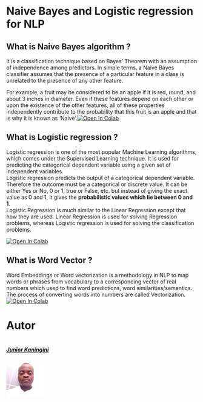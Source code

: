 # Naive Bayes and Logistic regression for NLP

## What is Naive Bayes algorithm ?

It is a classification technique based on Bayes’ Theorem with an assumption of independence among predictors. In simple terms, a Naive Bayes classifier assumes that the presence of a particular feature in a class is unrelated to the presence of any other feature.

For example, a fruit may be considered to be an apple if it is red, round, and about 3 inches in diameter. Even if these features depend on each other or upon the existence of the other features, all of these properties independently contribute to the probability that this fruit is an apple and that is why it is known as ‘Naive’.[![Open In Colab](https://colab.research.google.com/assets/colab-badge.svg)](https://colab.research.google.com/drive/1h0pLYvMj-zNrX42dVr87_3GGJtHzz5Qh?usp=sharing)

## What is Logistic regression ?

Logistic regression is one of the most popular Machine Learning algorithms, which comes under the Supervised Learning technique. It is used for predicting the categorical dependent variable using a given set of independent variables.<br>
Logistic regression predicts the output of a categorical dependent variable. Therefore the outcome must be a categorical or discrete value. It can be either Yes or No, 0 or 1, true or False, etc. but instead of giving the exact value as 0 and 1, it gives the <b>probabilistic values which lie between 0 and 1</b>.<br>
Logistic Regression is much similar to the Linear Regression except that how they are used. Linear Regression is used for solving Regression problems, whereas Logistic regression is used for solving the classification problems.

[![Open In Colab](https://colab.research.google.com/assets/colab-badge.svg)](https://colab.research.google.com/drive/1P3S1Qieie8Aab1obNL2NU-tA6B3Z7Dwx?usp=sharing)


## What is Word Vector ?

Word Embeddings or Word vectorization is a methodology in NLP to map words or phrases from vocabulary to a corresponding vector of real numbers which used to find word predictions, word similarities/semantics. The process of converting words into numbers are called Vectorization. [![Open In Colab](https://colab.research.google.com/assets/colab-badge.svg)](https://colab.research.google.com/drive/1hTeg9mU5POeJQ-MkonfEhB2zUakG-oka?usp=sharing)


# Autor #
<div style="display:flex;align-items:center">

<div style="display:flex;align-items:center">
    <div>
        <h5> <a href='https://www.linkedin.com/in/junior-kaningini-a02442196/'>Junior Kaningini</a> </h5> <img src="photo_junior.jpg" height=20% width= 20%>
<div>
    
</div>

